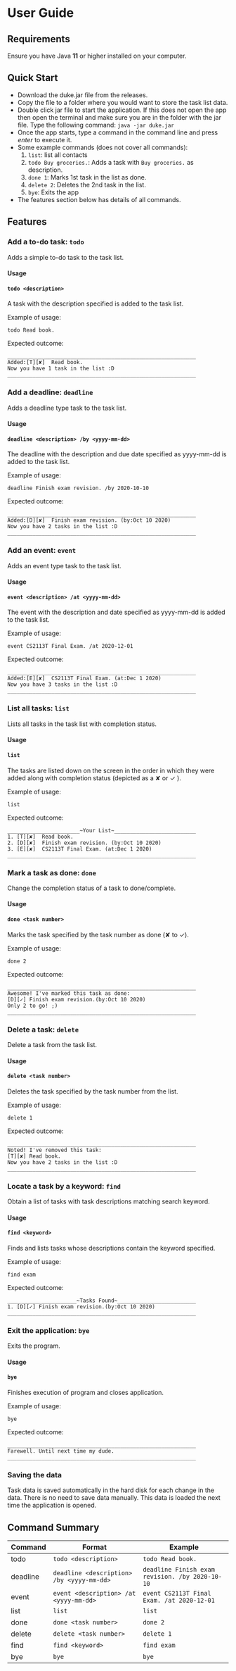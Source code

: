 # User Guide

## Requirements
Ensure you have Java **11** or higher installed on your computer.

## Quick Start
* Download the duke.jar file from the releases.
* Copy the file to a folder where you would want to store the task list data.
* Double click jar file to start the application. If this does not open the app
then open the terminal and make sure you are in the folder with the jar file. Type
the following command: `java -jar duke.jar`
* Once the app starts, type a command in the command line and press _enter_ to execute it.
* Some example commands (does not cover all commands):
  1. `list`: list all contacts
  2. `todo Buy groceries.`: Adds a task with `Buy groceries.` as description.
  3. `done 1`: Marks 1st task in the list as done.
  4. `delete 2`: Deletes the 2nd task in the list.
  5. `bye`: Exits the app
* The features section below has details of all commands.
 
## Features 

### Add a to-do task: `todo`
Adds a simple to-do task to the task list.

#### Usage

#### `todo <description>` 
A task with the description specified is added to the task list.

Example of usage: 

`todo Read book.`

Expected outcome:
```
____________________________________________________________
Added:[T][✘]  Read book.
Now you have 1 task in the list :D
____________________________________________________________
```
### Add a deadline: `deadline`
Adds a deadline type task to the task list.

#### Usage

#### `deadline <description> /by <yyyy-mm-dd>` 
The deadline with the description and due date specified as yyyy-mm-dd is added to the task list.

Example of usage: 

`deadline Finish exam revision. /by 2020-10-10`

Expected outcome:
```
____________________________________________________________
Added:[D][✘]  Finish exam revision. (by:Oct 10 2020)
Now you have 2 tasks in the list :D
____________________________________________________________
```
### Add an event: `event`
Adds an event type task to the task list.

#### Usage

#### `event <description> /at <yyyy-mm-dd>` 
The event with the description and date specified as yyyy-mm-dd is added to the task list.

Example of usage: 

`event CS2113T Final Exam. /at 2020-12-01`

Expected outcome:
```
____________________________________________________________
Added:[E][✘]  CS2113T Final Exam. (at:Dec 1 2020)
Now you have 3 tasks in the list :D
____________________________________________________________
```

### List all tasks: `list`
Lists all tasks in the task list with completion status.

#### Usage

#### `list` 
The tasks are listed down on the screen in the order in which they were added along with completion status (depicted as a ✘ or ✓ ).

Example of usage: 

`list`

Expected outcome:
```
_______________________~Your List~__________________________
1. [T][✘]  Read book.
2. [D][✘]  Finish exam revision. (by:Oct 10 2020)
3. [E][✘]  CS2113T Final Exam. (at:Dec 1 2020)
____________________________________________________________
```

### Mark a task as done: `done`
Change the completion status of a task to done/complete.

#### Usage

#### `done <task number>` 
Marks the task specified by the task number as done (✘ to ✓).

Example of usage: 

`done 2`

Expected outcome:
```
____________________________________________________________
Awesome! I've marked this task as done:
[D][✓] Finish exam revision.(by:Oct 10 2020)
Only 2 to go! ;)
____________________________________________________________
```

### Delete a task: `delete`
Delete a task from the task list.

#### Usage

#### `delete <task number>` 
Deletes the task specified by the task number from the list.

Example of usage: 

`delete 1`

Expected outcome:
```
____________________________________________________________
Noted! I've removed this task: 
[T][✘] Read book.
Now you have 2 tasks in the list :D
____________________________________________________________
```

### Locate a task by a keyword: `find`
Obtain a list of tasks with task descriptions matching search keyword.

#### Usage

#### `find <keyword>` 
Finds and lists tasks whose descriptions contain the keyword specified.

Example of usage: 

`find exam`

Expected outcome:
```
______________________~Tasks Found~_________________________
1. [D][✓] Finish exam revision.(by:Oct 10 2020)
____________________________________________________________
```

### Exit the application: `bye`
Exits the program.

#### Usage

#### `bye` 
Finishes execution of program and closes application.

Example of usage: 

`bye`

Expected outcome:
```
____________________________________________________________
Farewell. Until next time my dude.
____________________________________________________________
```

### Saving the data
Task data is saved automatically in the hard disk for each change in the data.
There is no need to save data manually. This data is loaded the next time the 
application is opened.

## Command Summary
Command | Format | Example
------------ | ------------- | -------------
todo | `todo <description>` | `todo Read book.` 
deadline | `deadline <description> /by <yyyy-mm-dd>` | `deadline Finish exam revision. /by 2020-10-10`
event | `event <description> /at <yyyy-mm-dd>` | `event CS2113T Final Exam. /at 2020-12-01`
list | `list` | `list`
done | `done <task number>` | `done 2`
delete | `delete <task number>` | `delete 1`
find | `find <keyword>` | `find exam`
bye | `bye` | `bye`